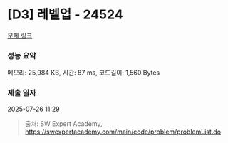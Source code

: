 # [D3] 레벨업 - 24524 

[문제 링크](https://swexpertacademy.com/main/code/problem/problemDetail.do?contestProbId=AZelvp3qmdDHBISV) 

### 성능 요약

메모리: 25,984 KB, 시간: 87 ms, 코드길이: 1,560 Bytes

### 제출 일자

2025-07-26 11:29



> 출처: SW Expert Academy, https://swexpertacademy.com/main/code/problem/problemList.do